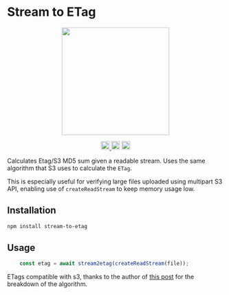 # Stream to ETag

<p align="center" width="100%" >
  <img height="250" src="https://github.com/user-attachments/assets/d0456af5-b6e9-422e-a45d-2574d5be490f" />
</p>

<p align="center" width="100%" >
  <a href="https://github.com/launchql/launchql-2.0/actions/workflows/run-tests.yaml">
    <img height="20" src="https://github.com/launchql/launchql-2.0/actions/workflows/run-tests.yaml/badge.svg" />
  </a>
   <a href="https://github.com/launchql/launchql-2.0/blob/main/LICENSE-MIT"><img height="20" src="https://img.shields.io/badge/license-MIT-blue.svg"/></a>
   <a href="https://www.npmjs.com/package/stream-to-etag"><img height="20" src="https://img.shields.io/github/package-json/v/launchql/launchql-2.0?filename=packages%2Fstream-to-etag%2Fpackage.json"/></a>
</p>

Calculates Etag/S3 MD5 sum given a readable stream. Uses the same algorithm that S3 uses to calculate the `ETag`.

This is especially useful for verifying large files uploaded using multipart S3 API, enabling use of `createReadStream` to keep memory usage low.

## Installation

```sh
npm install stream-to-etag
```

## Usage

```js
    const etag = await stream2etag(createReadStream(file));
```

ETags compatible with s3, thanks to the author of [this post](https://stackoverflow.com/questions/12186993/what-is-the-algorithm-to-compute-the-amazon-s3-etag-for-a-file-larger-than-5gb#answer-19896823) for the breakdown of the algorithm.
